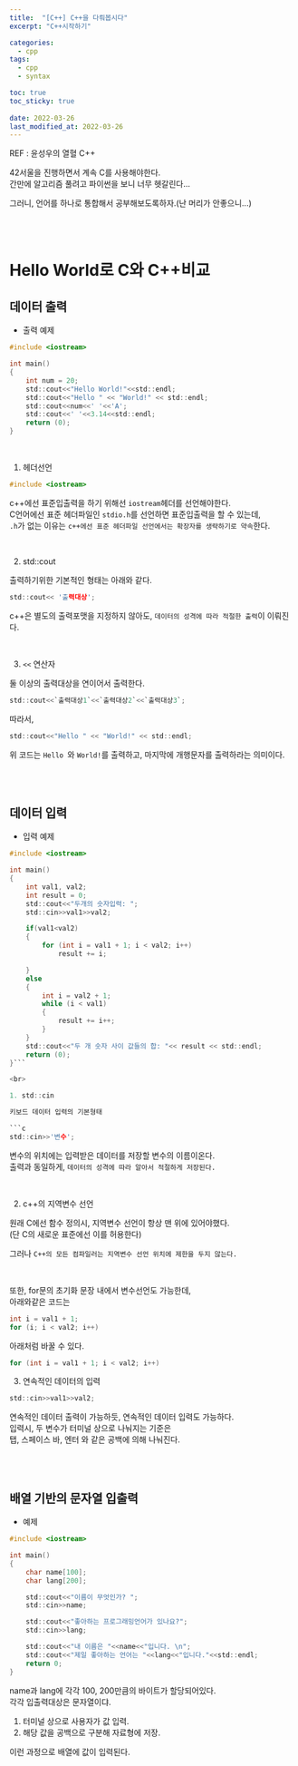 ```yaml
---
title:  "[C++] C++을 다뤄봅시다"
excerpt: "C++시작하기"

categories:
  - cpp
tags:
  - cpp
  - syntax

toc: true
toc_sticky: true
 
date: 2022-03-26
last_modified_at: 2022-03-26
---
```


REF : 윤성우의 열혈 C++  

42서울을 진행하면서 계속 C를 사용해야한다.  
간만에 알고리즘 풀려고 파이썬을 보니 너무 헷갈린다...  

그러니, 언어를 하나로 통합해서 공부해보도록하자.(난 머리가 안좋으니...)  

<br><br>

# Hello World로 C와 C++비교

## 데이터 출력

- 출력 예제

```c
#include <iostream>

int main()
{
	int num = 20;
	std::cout<<"Hello World!"<<std::endl;
	std::cout<<"Hello " << "World!" << std::endl;
	std::cout<<num<<' '<<'A';
	std::cout<<' '<<3.14<<std::endl;
	return (0);
}
```

<br>


1. 헤더선언

```c
#include <iostream>
```

c++에선 표준입출력을 하기 위해선 `iostream`헤더를 선언해야한다.  
C언어에선 표준 헤더파일인 `stdio.h`를 선언하면 표준입출력을 할 수 있는데,  
`.h`가 없는 이유는 `c++에선 표준 헤더파일 선언에서는 확장자를 생략하기로 약속`한다.  


<br>

2. std::cout


출력하기위한 기본적인 형태는 아래와 같다.  

```c
std::cout<< '출력대상';
```

c++은 별도의 출력포맷을 지정하지 않아도, `데이터의 성격에 따라 적절한 출력`이 이뤄진다.  

<br>

3. `<<` 연산자

둘 이상의 출력대상을 연이어서 출력한다.  

```c
std::cout<<`출력대상1`<<`출력대상2`<<`출력대상3`;
```

따라서,  

```c
std::cout<<"Hello " << "World!" << std::endl;
```
위 코드는 `Hello `와 `World!`를 출력하고, 마지막에 개행문자를 출력하라는 의미이다.  


<br>
<br>

## 데이터 입력

- 입력 예제

```c
#include <iostream>

int main()
{
	int val1, val2;
	int	result = 0;
	std::cout<<"두개의 숫자입력: ";
	std::cin>>val1>>val2;

	if(val1<val2)
	{
		for (int i = val1 + 1; i < val2; i++)
			result += i;

	}
	else
	{
		int i = val2 + 1;
		while (i < val1)
		{
			result += i++;
		}
	}
	std::cout<<"두 개 숫자 사이 값들의 합: "<< result << std::endl;
	return (0);
}```

<br>

1. std::cin

키보드 데이터 입력의 기본형태  

```c
std::cin>>'변수';
```

변수의 위치에는 입력받은 데이터를 저장할 변수의 이름이온다.  
출력과 동일하게, `데이터의 성격에 따라 알아서 적절하게 저장된다.`  

<br>

2. c++의 지역변수 선언

원래 C에선 함수 정의시, 지역변수 선언이 항상 맨 위에 있어야했다.  
(단 C의 새로운 표준에선 이를 허용한다)  

그러나 `C++의 모든 컴파일러는 지역변수 선언 위치에 제한을 두지 않는다.`  

<br>

또한, for문의 초기화 문장 내에서 변수선언도 가능한데,  
아래와같은 코드는  

```c
int i = val1 + 1;
for (i; i < val2; i++)
```

아래처럼 바꿀 수 있다.  

```c
for (int i = val1 + 1; i < val2; i++)
```

3. 연속적인 데이터의 입력


```c
std::cin>>val1>>val2;
```

연속적인 데이터 출력이 가능하듯, 연속적인 데이터 입력도 가능하다.  
입력시, 두 변수가 터미널 상으로 나눠지는 기준은  
탭, 스페이스 바, 엔터 와 같은 공백에 의해 나눠진다.  

<br><br>

## 배열 기반의 문자열 입출력

- 예제

```c
#include <iostream>

int main()
{
	char name[100];
	char lang[200];

	std::cout<<"이름이 무엇인가? ";
	std::cin>>name;

	std::cout<<"좋아하는 프로그래밍언어가 있나요?";
	std::cin>>lang;

	std::cout<<"내 이름은 "<<name<<"입니다. \n";
	std::cout<<"제일 좋아하는 언어는 "<<lang<<"입니다."<<std::endl;
	return 0;
}
```

name과 lang에 각각 100, 200만큼의 바이트가 할당되어있다.  
각각 입출력대상은 문자열이댜.  

1. 터미널 상으로 사용자가 값 입력.
2. 해당 값을 공백으로 구분해 자료형에 저장.

이런 과정으로 배열에 값이 입력된다.  


